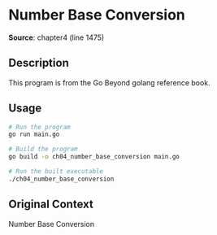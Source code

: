 # Number Base Conversion

**Source**: chapter4 (line 1475)

## Description

This program is from the Go Beyond golang reference book.

## Usage

```bash
# Run the program
go run main.go

# Build the program
go build -o ch04_number_base_conversion main.go

# Run the built executable
./ch04_number_base_conversion
```

## Original Context

Number Base Conversion
